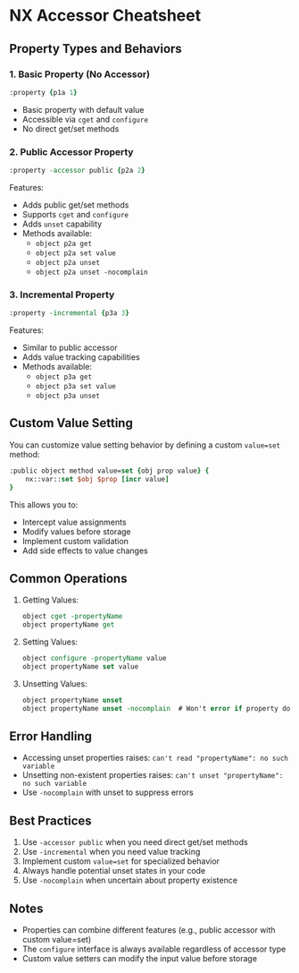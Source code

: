 # NX Accessor Cheatsheet

## Property Types and Behaviors

### 1. Basic Property (No Accessor)
```tcl
:property {p1a 1}
```
- Basic property with default value
- Accessible via `cget` and `configure`
- No direct get/set methods

### 2. Public Accessor Property
```tcl
:property -accessor public {p2a 2}
```
Features:
- Adds public get/set methods
- Supports `cget` and `configure`
- Adds `unset` capability
- Methods available:
  - `object p2a get`
  - `object p2a set value`
  - `object p2a unset`
  - `object p2a unset -nocomplain`

### 3. Incremental Property
```tcl
:property -incremental {p3a 3}
```
Features:
- Similar to public accessor
- Adds value tracking capabilities
- Methods available:
  - `object p3a get`
  - `object p3a set value`
  - `object p3a unset`

## Custom Value Setting

You can customize value setting behavior by defining a custom `value=set` method:
```tcl
:public object method value=set {obj prop value} {
    nx::var::set $obj $prop [incr value]
}
```
This allows you to:
- Intercept value assignments
- Modify values before storage
- Implement custom validation
- Add side effects to value changes

## Common Operations

1. Getting Values:
   ```tcl
   object cget -propertyName
   object propertyName get
   ```

2. Setting Values:
   ```tcl
   object configure -propertyName value
   object propertyName set value
   ```

3. Unsetting Values:
   ```tcl
   object propertyName unset
   object propertyName unset -nocomplain  # Won't error if property doesn't exist
   ```

## Error Handling

- Accessing unset properties raises: `can't read "propertyName": no such variable`
- Unsetting non-existent properties raises: `can't unset "propertyName": no such variable`
- Use `-nocomplain` with unset to suppress errors

## Best Practices

1. Use `-accessor public` when you need direct get/set methods
2. Use `-incremental` when you need value tracking
3. Implement custom `value=set` for specialized behavior
4. Always handle potential unset states in your code
5. Use `-nocomplain` when uncertain about property existence

## Notes

- Properties can combine different features (e.g., public accessor with custom value=set)
- The `configure` interface is always available regardless of accessor type
- Custom value setters can modify the input value before storage 